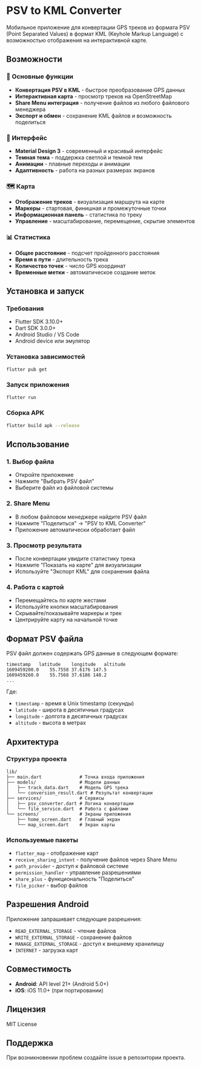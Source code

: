 # PSV to KML Converter

Мобильное приложение для конвертации GPS треков из формата PSV (Point Separated Values) в формат KML (Keyhole Markup Language) с возможностью отображения на интерактивной карте.

## Возможности

### 🚀 Основные функции
- **Конвертация PSV в KML** - быстрое преобразование GPS данных
- **Интерактивная карта** - просмотр треков на OpenStreetMap
- **Share Menu интеграция** - получение файлов из любого файлового менеджера
- **Экспорт и обмен** - сохранение KML файлов и возможность поделиться

### 📱 Интерфейс
- **Material Design 3** - современный и красивый интерфейс
- **Темная тема** - поддержка светлой и темной тем
- **Анимации** - плавные переходы и анимации
- **Адаптивность** - работа на разных размерах экранов

### 🗺️ Карта
- **Отображение треков** - визуализация маршрута на карте
- **Маркеры** - стартовая, финишная и промежуточные точки
- **Информационная панель** - статистика по треку
- **Управление** - масштабирование, перемещение, скрытие элементов

### 📊 Статистика
- **Общее расстояние** - подсчет пройденного расстояния
- **Время в пути** - длительность трека
- **Количество точек** - число GPS координат
- **Временные метки** - автоматическое создание меток

## Установка и запуск

### Требования
- Flutter SDK 3.10.0+
- Dart SDK 3.0.0+
- Android Studio / VS Code
- Android device или эмулятор

### Установка зависимостей
```bash
flutter pub get
```

### Запуск приложения
```bash
flutter run
```

### Сборка APK
```bash
flutter build apk --release
```

## Использование

### 1. Выбор файла
- Откройте приложение
- Нажмите "Выбрать PSV файл"
- Выберите файл из файловой системы

### 2. Share Menu
- В любом файловом менеджере найдите PSV файл
- Нажмите "Поделиться" → "PSV to KML Converter"
- Приложение автоматически обработает файл

### 3. Просмотр результата
- После конвертации увидите статистику трека
- Нажмите "Показать на карте" для визуализации
- Используйте "Экспорт KML" для сохранения файла

### 4. Работа с картой
- Перемещайтесь по карте жестами
- Используйте кнопки масштабирования
- Скрывайте/показывайте маркеры и трек
- Центрируйте карту на начальной точке

## Формат PSV файла

PSV файл должен содержать GPS данные в следующем формате:
```
timestamp	latitude	longitude	altitude
1609459200.0	55.7558	37.6176	147.5
1609459260.0	55.7568	37.6186	148.2
...
```

Где:
- `timestamp` - время в Unix timestamp (секунды)
- `latitude` - широта в десятичных градусах
- `longitude` - долгота в десятичных градусах  
- `altitude` - высота в метрах

## Архитектура

### Структура проекта
```
lib/
├── main.dart              # Точка входа приложения
├── models/                # Модели данных
│   ├── track_data.dart    # Модель GPS трека
│   └── conversion_result.dart # Результат конвертации
├── services/              # Сервисы
│   ├── psv_converter.dart # Логика конвертации
│   └── file_service.dart  # Работа с файлами
└── screens/               # Экраны приложения
    ├── home_screen.dart   # Главный экран
    └── map_screen.dart    # Экран карты
```

### Используемые пакеты
- `flutter_map` - отображение карт
- `receive_sharing_intent` - получение файлов через Share Menu
- `path_provider` - доступ к файловой системе
- `permission_handler` - управление разрешениями
- `share_plus` - функциональность "Поделиться"
- `file_picker` - выбор файлов

## Разрешения Android

Приложение запрашивает следующие разрешения:
- `READ_EXTERNAL_STORAGE` - чтение файлов
- `WRITE_EXTERNAL_STORAGE` - сохранение файлов
- `MANAGE_EXTERNAL_STORAGE` - доступ к внешнему хранилищу
- `INTERNET` - загрузка карт

## Совместимость

- **Android**: API level 21+ (Android 5.0+)
- **iOS**: iOS 11.0+ (при портировании)

## Лицензия

MIT License

## Поддержка

При возникновении проблем создайте issue в репозитории проекта.

